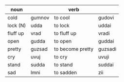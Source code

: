 
| noun                      |          | verb                  |           |
| ------------------------- | -------- | --------------------- | --------- |
| cold                      | gumnov    | to cool               | gudovi    |
| lock (N)                  | udda     | to lock               | uddai     |
| fluff up                  | vrad     | to fluff up           | vradi     |
| open                      | gudda    | to open               | guddai    |
| pretty                    | guzsad   | to become pretty      | guzsadi   |
| cry                       | uvuj     | to cry                | uvuji     |
| stand                     | sudda    | to stand              | suddai    |
| sad                       | lmni       | to sadden             | zii       |